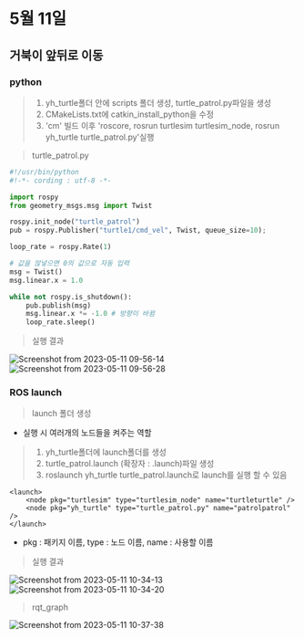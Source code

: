 # 5월 11일

## 거북이 앞뒤로 이동
### python

> 1. yh_turtle폴더 안에 scripts 폴더 생성, turtle_patrol.py파일을 생성
> 2. CMakeLists.txt에 catkin_install_python을 수정
> 3. 'cm' 빌드 이후 'roscore, rosrun turtlesim turtlesim_node, rosrun yh_turtle turtle_patrol.py'실행

> turtle_patrol.py

```python
#!/usr/bin/python
#!-*- cording : utf-8 -*-

import rospy
from geometry_msgs.msg import Twist

rospy.init_node("turtle_patrol")
pub = rospy.Publisher("turtle1/cmd_vel", Twist, queue_size=10);

loop_rate = rospy.Rate(1)

# 값을 않넣으면 0의 값으로 자동 입력
msg = Twist()
msg.linear.x = 1.0

while not rospy.is_shutdown():
    pub.publish(msg)
    msg.linear.x *= -1.0 # 방향이 바뀜
    loop_rate.sleep()
```
> 실행 결과

![Screenshot from 2023-05-11 09-56-14](https://github.com/ajhwan/ros-study/assets/129160008/57c363a7-2900-4233-ab1d-26d446484b5f)
![Screenshot from 2023-05-11 09-56-28](https://github.com/ajhwan/ros-study/assets/129160008/1a9db3a9-5bf0-479c-ac41-baf3830d91aa)

### ROS launch
> launch 폴더 생성
- 실행 시 여러개의 노드들을 켜주는 역할 
> 1. yh_turtle폴더에 launch폴더를 생성
> 2. turtle_patrol.launch (확장자 : .launch)파일 생성
> 3. roslaunch yh_turtle turtle_patrol.launch로 launch를 실행 할 수 있음
```launch
<launch>
    <node pkg="turtlesim" type="turtlesim_node" name="turtleturtle" />
    <node pkg="yh_turtle" type="turtle_patrol.py" name="patrolpatrol" />
</launch>
```
- pkg : 패키지 이름, type : 노드 이름, name : 사용할 이름

> 실행 결과

![Screenshot from 2023-05-11 10-34-13](https://github.com/ajhwan/ros-study/assets/129160008/7057f3a5-e2ae-4937-9ec3-500b17af96fa)
![Screenshot from 2023-05-11 10-34-20](https://github.com/ajhwan/ros-study/assets/129160008/aa6406ff-b7e8-48f2-a372-180a03e9b53d)

> rqt_graph

![Screenshot from 2023-05-11 10-37-38](https://github.com/ajhwan/ros-study/assets/129160008/12b3b712-67be-479a-9f95-f708af86ac10)




